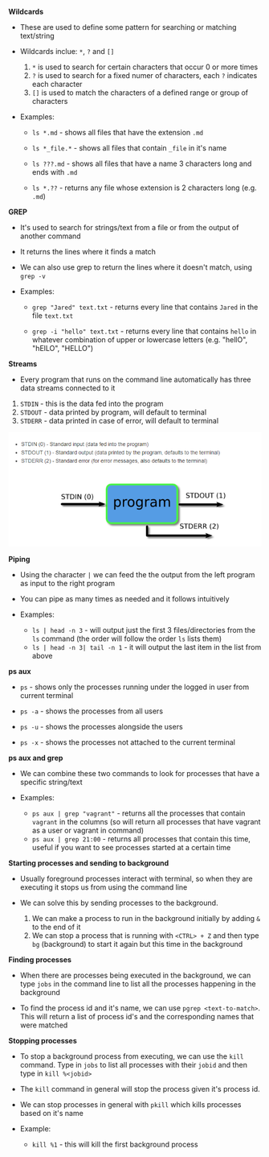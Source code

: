 **Wildcards**
- These are used to define some pattern for searching or matching text/string
- Wildcards inclue: `*`, `?` and `[]`
    1. `*` is used to search for certain characters that occur  0 or more times
    2. `?` is used to search for a fixed numer of characters, each `?` indicates each character
    3. `[]` is used to match the characters of a defined range or group of characters

- Examples:
    - `ls *.md` - shows all files that have the extension `.md`
    - `ls *_file.*` - shows all files that contain `_file` in it's name

    - `ls ???.md` - shows all files that have a name 3 characters long and ends with `.md`
    - `ls *.??` - returns any file whose extension is 2 characters long (e.g. `.md`)


**GREP**
- It's used to search for strings/text from a file or from the output of another command
- It returns the lines where it finds a match
- We can also use grep to return the lines where it doesn't match, using `grep -v`

- Examples:
    - `grep "Jared" text.txt` - returns every line that contains `Jared` in the file `text.txt`

    - `grep -i "hello" text.txt` - returns every line that contains `hello` in whatever combination of upper or lowercase letters (e.g. "hellO", "hElLO", "HELLO")

**Streams**
- Every program that runs on the command line automatically has three data streams connected to it
1. `STDIN` - this is the data fed into the program
2. `STDOUT` - data printed by program, will default to terminal
3. `STDERR` - data printed in case of error, will default to terminal

![](images\streams.png)

**Piping**
- Using the character `|` we can feed the the output from the left program as input to the right program

- You can pipe as many times as needed and it follows intuitively

- Examples:
    - `ls | head -n 3` - will output just the first 3 files/directories from the `ls` command (the order will follow the order `ls` lists them)
    - `ls | head -n 3| tail -n 1` - it will output the last item in the list from above

**ps aux**
- `ps` - shows only the processes running under the logged in user from current terminal

- `ps -a` - shows the processes from all users
- `ps -u` - shows the processes alongside the users 
- `ps -x` - shows the processes not attached to the current terminal

**ps aux and grep**
- We can combine these two commands to look for processes that have a specific string/text

- Examples:
    - `ps aux | grep "vagrant"` - returns all the processes that contain `vagrant` in the columns (so will return all processes that have vagrant as a user or vagrant in command)
    - `ps aux | grep 21:00` - returns all processes that contain this time, useful if you want to see processes started at a certain time

**Starting processes and sending to background**
- Usually foreground processes interact with terminal, so when they are executing it stops us from using the command line

- We can solve this by sending processes to the background.
    1. We can make a process to run in the background initially by adding `&` to the end of it
    2. We can stop a process that is running with `<CTRL> + Z` and then type `bg` (background) to start it again but this time in the background

**Finding processes**
- When there are processes being executed in the background, we can type `jobs` in the command line to list all the processes happening in the background

- To find the process id and it's name, we can use `pgrep <text-to-match>`. This will return a list of process id's and the corresponding names that were matched

**Stopping processes**
- To stop a background process from executing, we can use the `kill` command. Type in `jobs` to list all processes with their `jobid` and then type in `kill %<jobid>`

- The `kill` command in general will stop the process given it's process id.

- We can stop processes in general with `pkill` which kills processes based on it's name



- Example:
    - `kill %1` - this will kill the first background process 

